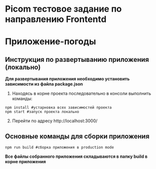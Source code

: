 # Picom тестовое задание по направлению Frontentd
# Приложение-погоды

## Инструкция по развертыванию приложения (локально)
**Для развертывания приложения необходимо установить зависимости из файла package.json**
1. Находясь в корне проекта последовательно в консоли выполнить команды:
```
npm install #устарновка всех зависимостей проекта
npm start #запуск проекта локально 
```
2. Перейти по адресу http://localhost:3000/ 

## Основные команды для сборки приложения
```
npm run build #сборка приложения в production mode
```
**Все файлы собранного приложения складываются в папку build в корне приложения**
